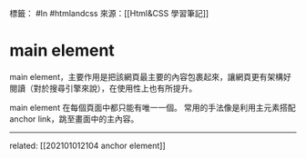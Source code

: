 標籤： #ln #htmlandcss 
來源：[[Html&CSS 學習筆記]]

# main element
main element，主要作用是把該網頁最主要的內容包裹起來，讓網頁更有架構好閱讀（對於搜尋引擎來說），在使用性上也有所提升。

main element 在每個頁面中都只能有唯一一個。
常用的手法像是利用主元素搭配 anchor link，跳至畫面中的主內容。

---

related: [[202101012104 anchor element]]